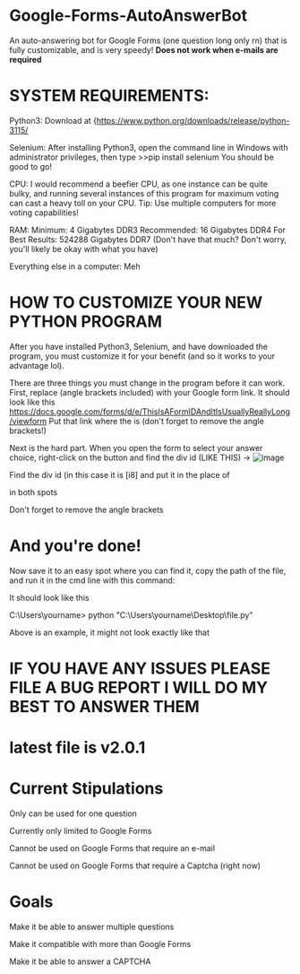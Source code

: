# Google-Forms-AutoAnswerBot
An auto-answering bot for Google Forms (one question long only rn) that is fully customizable, and is very speedy!
**Does not work when e-mails are required**

# SYSTEM REQUIREMENTS:

Python3: 
  Download at {https://www.python.org/downloads/release/python-3115/

Selenium:
  After installing Python3, open the command line in Windows with administrator privileges, then type >>pip install selenium
  You should be good to go!

CPU:
  I would recommend a beefier CPU, as one instance can be quite bulky, and running several instances of this program for maximum voting can cast a heavy toll on your CPU.
Tip: Use multiple computers for more voting capabilities!

RAM:
  Minimum: 4 Gigabytes DDR3
Recommended: 16 Gigabytes DDR4
For Best Results: 524288 Gigabytes DDR7 (Don't have that much? Don't worry, you'll likely be okay with what you have)

Everything else in a computer:
  Meh

# HOW TO CUSTOMIZE YOUR NEW PYTHON PROGRAM

After you have installed Python3, Selenium, and have downloaded the program, you must customize it for your benefit (and so it works to your advantage lol).

There are three things you must change in the program before it can work.
First, replace <YOUR CHOSEN GOOGLE FORM> (angle brackets included) with your Google form link.
It should look like this <https://docs.google.com/forms/d/e/ThisIsAFormIDAndItIsUsuallyReallyLong/viewform>
Put that link where the <YOUR CHOSEN GOOGLE FORM> is (don't forget to remove the angle brackets!)

Next is the hard part. When you open the form to select your answer choice, right-click on the button and find the div id (LIKE THIS) -> ![image](https://github.com/KITKATKILLER67/Google-Forms-AutoAnswerBot/assets/58996262/1854e7de-8e64-429f-9fa1-14b3f40ea0a0)

Find the div id (in this case it is [i8] and put it in the place of <DIV ID> in both spots

Don't forget to remove the angle brackets


# And you're done!

Now save it to an easy spot where you can find it, copy the path of the file, and run it in the cmd line with this command:

It should look like this

C:\Users\yourname> python "C:\Users\yourname\Desktop\file.py"

Above is an example, it might not look exactly like that


# IF YOU HAVE ANY ISSUES PLEASE FILE A BUG REPORT I WILL DO MY BEST TO ANSWER THEM

# latest file is v2.0.1

# Current Stipulations

Only can be used for one question

Currently only limited to Google Forms

Cannot be used on Google Forms that require an e-mail

Cannot be used on Google Forms that require a Captcha (right now)


# Goals
Make it be able to answer multiple questions

Make it compatible with more than Google Forms

Make it be able to answer a CAPTCHA
